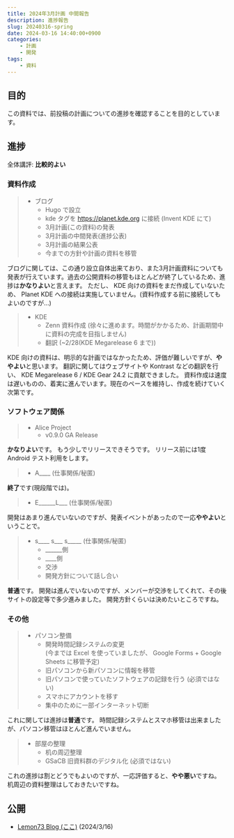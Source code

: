 ```yaml
---
title: 2024年3月計画 中間報告
description: 進捗報告
slug: 20240316-spring
date: 2024-03-16 14:40:00+0900
categories:
    - 計画
    - 開発
tags:
    - 資料
---
```


## 目的
この資料では、前投稿の計画についての進捗を確認することを目的としています。

## 進捗
全体講評: **比較的よい**

### 資料作成
> - ブログ
>   - Hugo で設立
>   - kde タグを https://planet.kde.org に接続 (Invent KDE にて)
>   - 3月計画(この資料)の発表
>   - 3月計画の中間発表(進捗公表)
>   - 3月計画の結果公表
>   - 今までの方針や計画の資料を移管

ブログに関しては、この通り設立自体出来ており、また3月計画資料についても発表が行えています。過去の公開資料の移管もほとんどが終了しているため、進捗は**かなりよい**と言えます。
ただし、 KDE 向けの資料をまだ作成していないため、 Planet KDE への接続は実施していません。(資料作成する前に接続してもよいのですが…)

> - KDE
>   - Zenn 資料作成 (徐々に進めます。時間がかかるため、計画期間中に資料の完成を目指しません)
>   - 翻訳 (~2/28(KDE Megarelease 6 まで))

KDE 向けの資料は、明示的な計画ではなかったため、評価が難しいですが、**ややよい**と思います。
翻訳に関してはウェブサイトや Kontrast などの翻訳を行い、 KDE Megarelease 6 / KDE Gear 24.2 に貢献できました。
資料作成は速度は遅いものの、着実に進んでいます。現在のペースを維持し、作成を続けていく次第です。

### ソフトウェア関係
> - Alice Project
>   - v0.9.0 GA Release

**かなりよい**です。
もう少しでリリースできそうです。
リリース前には1度 Android テスト利用をします。

> - A____ (仕事関係/秘匿)

**終了**です(現段階では)。

> - E______L___ (仕事関係/秘匿)

開発はあまり進んでいないのですが、発表イベントがあったので一応**ややよい**ということで。

> - s____ s___ s_____ (仕事関係/秘匿)
>   - ______側
>   - ____側
>   - 交渉
>   - 開発方針について話し合い

**普通**です。
開発は進んでいないのですが、メンバーが交渉をしてくれて、その後サイトの設定等で多少進みました。
開発方針くらいは決めたいところですね。

### その他
> - パソコン整備
>   - 開発時間記録システムの変更<br />
>   (今までは Excel を使っていましたが、 Google Forms + Google Sheets に移管予定)
>   - 旧パソコンから新パソコンに情報を移管
>   - 旧パソコンで使っていたソフトウェアの記録を行う (必須ではない)
>   - スマホにアカウントを移す
>   - 集中のために一部インターネット切断

これに関しては進捗は**普通**です。
時間記録システムとスマホ移管は出来ましたが、パソコン移管はほとんど進んでいません。

> - 部屋の整理
>   - 机の周辺整理
>   - GSaCB 旧資料群のデジタル化 (必須ではない)

これの進捗は割とどうでもよいのですが、一応評価すると、**やや悪い**ですね。
机周辺の資料整理はしておきたいですね。

## 公開
- [Lemon73 Blog (ここ)](./) (2024/3/16)
